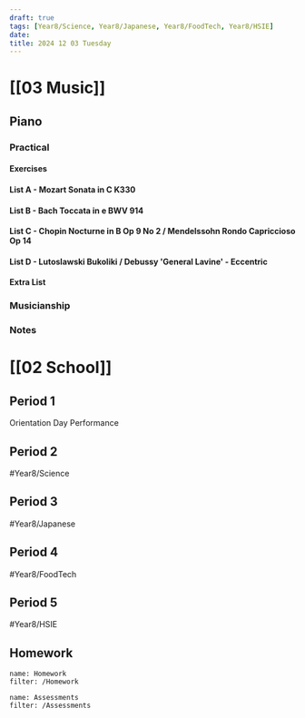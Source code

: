 ```yaml
---
draft: true
tags: [Year8/Science, Year8/Japanese, Year8/FoodTech, Year8/HSIE]
date:
title: 2024 12 03 Tuesday
---
```

# [[03 Music]]

## Piano

### Practical

#### Exercises

#### List A - Mozart Sonata in C K330

#### List B - Bach Toccata in e BWV 914

#### List C - Chopin Nocturne in B Op 9 No 2 / Mendelssohn Rondo Capriccioso Op 14

#### List D - Lutoslawski Bukoliki / Debussy 'General Lavine' - Eccentric

#### Extra List

### Musicianship

### Notes

# [[02 School]]

## Period 1

Orientation Day Performance

## Period 2

#Year8/Science

## Period 3

#Year8/Japanese

## Period 4

#Year8/FoodTech

## Period 5

#Year8/HSIE

## Homework

```todoist
name: Homework
filter: /Homework
```

```todoist
name: Assessments
filter: /Assessments
```
